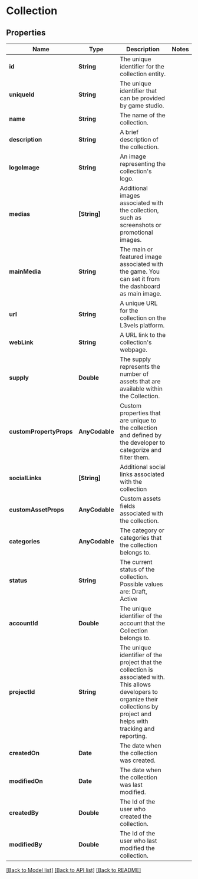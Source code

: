 # Collection

## Properties
Name | Type | Description | Notes
------------ | ------------- | ------------- | -------------
**id** | **String** | The unique identifier for the collection entity. | 
**uniqueId** | **String** | The unique identifier that can be provided by game studio. | 
**name** | **String** | The name of the collection. | 
**description** | **String** | A brief description of the collection. | 
**logoImage** | **String** | An image representing the collection&#39;s logo. | 
**medias** | **[String]** | Additional images associated with the collection, such as screenshots or promotional images. | 
**mainMedia** | **String** | The main or featured image associated with the game. You can set it from the dashboard as main image. | 
**url** | **String** | A unique URL for the collection on the L3vels platform. | 
**webLink** | **String** | A URL link to the collection&#39;s webpage. | 
**supply** | **Double** | The supply represents the number of assets that are available within the Collection. | 
**customPropertyProps** | **AnyCodable** | Custom properties that are unique to the collection and defined by the developer to categorize and filter them. | 
**socialLinks** | **[String]** | Additional social links associated with the collection | 
**customAssetProps** | **AnyCodable** | Custom assets fields associated with the collection. | 
**categories** | **AnyCodable** | The category or categories that the collection belongs to. | 
**status** | **String** | The current status of the collection. Possible values are: Draft, Active | 
**accountId** | **Double** | The unique identifier of the account that the Collection belongs to. | 
**projectId** | **String** | The unique identifier of the project that the collection is associated with. This allows developers to organize their collections by project and helps with tracking and reporting. | 
**createdOn** | **Date** | The date when the collection was created. | 
**modifiedOn** | **Date** | The date when the collection was last modified. | 
**createdBy** | **Double** | The Id of the user who created the collection. | 
**modifiedBy** | **Double** | The Id of the user who last modified the collection. | 

[[Back to Model list]](../README.md#documentation-for-models) [[Back to API list]](../README.md#documentation-for-api-endpoints) [[Back to README]](../README.md)


